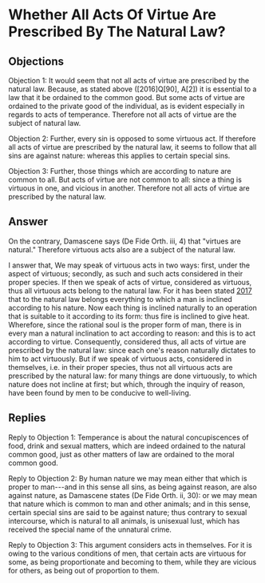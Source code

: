 # Whether All Acts Of Virtue Are Prescribed By The Natural Law?

## Objections

Objection 1: It would seem that not all acts of virtue are prescribed by the natural law. Because, as stated above ([2016]Q[90], A[2]) it is essential to a law that it be ordained to the common good. But some acts of virtue are ordained to the private good of the individual, as is evident especially in regards to acts of temperance. Therefore not all acts of virtue are the subject of natural law.

Objection 2: Further, every sin is opposed to some virtuous act. If therefore all acts of virtue are prescribed by the natural law, it seems to follow that all sins are against nature: whereas this applies to certain special sins.

Objection 3: Further, those things which are according to nature are common to all. But acts of virtue are not common to all: since a thing is virtuous in one, and vicious in another. Therefore not all acts of virtue are prescribed by the natural law.

## Answer

On the contrary, Damascene says (De Fide Orth. iii, 4) that "virtues are natural." Therefore virtuous acts also are a subject of the natural law.

I answer that, We may speak of virtuous acts in two ways: first, under the aspect of virtuous; secondly, as such and such acts considered in their proper species. If then we speak of acts of virtue, considered as virtuous, thus all virtuous acts belong to the natural law. For it has been stated [2017](A[2]) that to the natural law belongs everything to which a man is inclined according to his nature. Now each thing is inclined naturally to an operation that is suitable to it according to its form: thus fire is inclined to give heat. Wherefore, since the rational soul is the proper form of man, there is in every man a natural inclination to act according to reason: and this is to act according to virtue. Consequently, considered thus, all acts of virtue are prescribed by the natural law: since each one's reason naturally dictates to him to act virtuously. But if we speak of virtuous acts, considered in themselves, i.e. in their proper species, thus not all virtuous acts are prescribed by the natural law: for many things are done virtuously, to which nature does not incline at first; but which, through the inquiry of reason, have been found by men to be conducive to well-living.

## Replies

Reply to Objection 1: Temperance is about the natural concupiscences of food, drink and sexual matters, which are indeed ordained to the natural common good, just as other matters of law are ordained to the moral common good.

Reply to Objection 2: By human nature we may mean either that which is proper to man---and in this sense all sins, as being against reason, are also against nature, as Damascene states (De Fide Orth. ii, 30): or we may mean that nature which is common to man and other animals; and in this sense, certain special sins are said to be against nature; thus contrary to sexual intercourse, which is natural to all animals, is unisexual lust, which has received the special name of the unnatural crime.

Reply to Objection 3: This argument considers acts in themselves. For it is owing to the various conditions of men, that certain acts are virtuous for some, as being proportionate and becoming to them, while they are vicious for others, as being out of proportion to them.